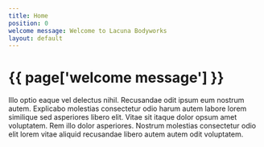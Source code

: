 ```yaml
---
title: Home
position: 0
welcome message: Welcome to Lacuna Bodyworks
layout: default
---
```


# {{ page['welcome message'] }}

Illo optio eaque vel delectus nihil. Recusandae odit ipsum eum nostrum autem. Explicabo molestias consectetur odio harum autem labore lorem similique sed asperiores libero elit. Vitae sit itaque dolor opsum amet voluptatem. Rem illo dolor asperiores. Nostrum molestias consectetur odio elit lorem vitae aliquid recusandae libero autem autem odit voluptatem.
